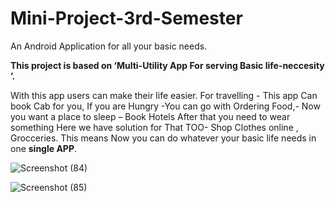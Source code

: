 # Mini-Project-3rd-Semester

An Android Application for all your basic needs.

**This project is based on ‘Multi-Utility App For serving Basic life-neccesity ’.**


With this app users can make their life easier. For travelling  - This app Can book Cab for you,
If you are Hungry -You can go with Ordering Food,-
Now you want a place to sleep – Book Hotels 
After that you need to wear something Here we have solution for That TOO- Shop Clothes online , Grocceries.
This means Now you can do whatever your basic life needs in one **single APP**.



![Screenshot (84)](https://user-images.githubusercontent.com/91521935/155832192-c191fc11-6a51-43e2-9880-e2b8dc79ba0b.png)



![Screenshot (85)](https://user-images.githubusercontent.com/91521935/155832194-89fb2227-5acc-4f2b-bc6c-66525d9b7d9e.png)

